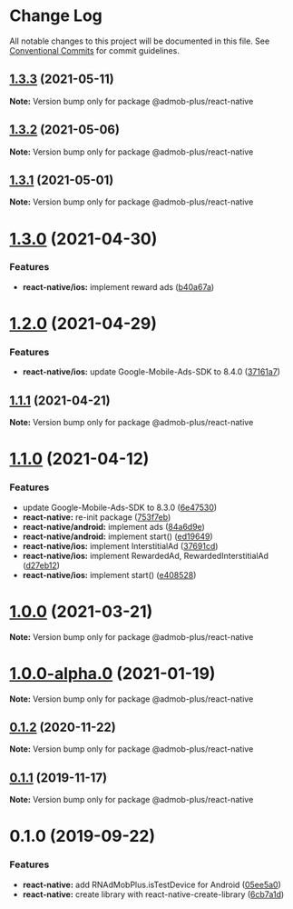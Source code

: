 # Change Log

All notable changes to this project will be documented in this file.
See [Conventional Commits](https://conventionalcommits.org) for commit guidelines.

## [1.3.3](https://github.com/admob-plus/admob-plus/compare/@admob-plus/react-native@1.3.2...@admob-plus/react-native@1.3.3) (2021-05-11)

**Note:** Version bump only for package @admob-plus/react-native





## [1.3.2](https://github.com/admob-plus/admob-plus/compare/@admob-plus/react-native@1.3.1...@admob-plus/react-native@1.3.2) (2021-05-06)

**Note:** Version bump only for package @admob-plus/react-native





## [1.3.1](https://github.com/admob-plus/admob-plus/compare/@admob-plus/react-native@1.3.0...@admob-plus/react-native@1.3.1) (2021-05-01)

**Note:** Version bump only for package @admob-plus/react-native





# [1.3.0](https://github.com/admob-plus/admob-plus/compare/@admob-plus/react-native@1.2.0...@admob-plus/react-native@1.3.0) (2021-04-30)


### Features

* **react-native/ios:** implement reward ads ([b40a67a](https://github.com/admob-plus/admob-plus/commit/b40a67a6be6ecb78becfbd895e3e62187b2b8b4f))





# [1.2.0](https://github.com/admob-plus/admob-plus/compare/@admob-plus/react-native@1.1.1...@admob-plus/react-native@1.2.0) (2021-04-29)


### Features

* **react-native/ios:** update Google-Mobile-Ads-SDK to 8.4.0 ([37161a7](https://github.com/admob-plus/admob-plus/commit/37161a760bed12aa40c95ae52835dc25b533b063))





## [1.1.1](https://github.com/admob-plus/admob-plus/compare/@admob-plus/react-native@1.1.0...@admob-plus/react-native@1.1.1) (2021-04-21)

**Note:** Version bump only for package @admob-plus/react-native





# [1.1.0](https://github.com/admob-plus/admob-plus/compare/@admob-plus/react-native@1.0.0...@admob-plus/react-native@1.1.0) (2021-04-12)


### Features

* update Google-Mobile-Ads-SDK to 8.3.0 ([6e47530](https://github.com/admob-plus/admob-plus/commit/6e47530d6cf1793443ab4a339f6b90f8b726cf6d))
* **react-native:** re-init package ([753f7eb](https://github.com/admob-plus/admob-plus/commit/753f7eba9f7f3c049fd200a5314791bb9b6a8fa0))
* **react-native/android:** implement ads ([84a6d9e](https://github.com/admob-plus/admob-plus/commit/84a6d9e9704bd58a99e02f6c8dc07b66636b4eee))
* **react-native/android:** implement start() ([ed19649](https://github.com/admob-plus/admob-plus/commit/ed196492b72bb59eeba15f8d3027b111b34b0733))
* **react-native/ios:** implement InterstitialAd ([37691cd](https://github.com/admob-plus/admob-plus/commit/37691cd127e16047ec4b049ef489743053efb251))
* **react-native/ios:** implement RewardedAd, RewardedInterstitialAd ([d27eb12](https://github.com/admob-plus/admob-plus/commit/d27eb129958a23bac642adeba5335825bde5668e))
* **react-native/ios:** implement start() ([e408528](https://github.com/admob-plus/admob-plus/commit/e4085282fe79ee3c70fa8191fe15e5f7a5564177))





# [1.0.0](https://github.com/admob-plus/admob-plus/compare/@admob-plus/react-native@1.0.0-alpha.0...@admob-plus/react-native@1.0.0) (2021-03-21)

**Note:** Version bump only for package @admob-plus/react-native





# [1.0.0-alpha.0](https://github.com/admob-plus/admob-plus/compare/@admob-plus/react-native@0.1.2...@admob-plus/react-native@1.0.0-alpha.0) (2021-01-19)

**Note:** Version bump only for package @admob-plus/react-native





## [0.1.2](https://github.com/admob-plus/admob-plus/compare/@admob-plus/react-native@0.1.1...@admob-plus/react-native@0.1.2) (2020-11-22)

**Note:** Version bump only for package @admob-plus/react-native





## [0.1.1](https://github.com/admob-plus/admob-plus/compare/@admob-plus/react-native@0.1.0...@admob-plus/react-native@0.1.1) (2019-11-17)

**Note:** Version bump only for package @admob-plus/react-native





# 0.1.0 (2019-09-22)


### Features

* **react-native:** add RNAdMobPlus.isTestDevice for Android ([05ee5a0](https://github.com/admob-plus/admob-plus/commit/05ee5a0))
* **react-native:** create library with react-native-create-library ([6cb7a1d](https://github.com/admob-plus/admob-plus/commit/6cb7a1d))
